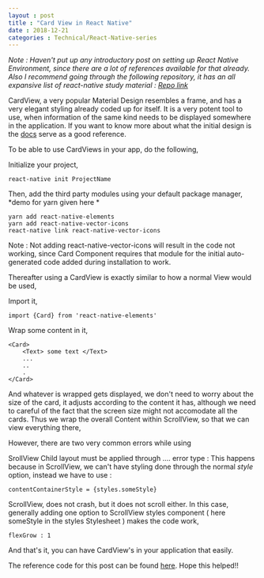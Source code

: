 ```yaml
---
layout : post
title : "Card View in React Native"
date : 2018-12-21
categories : Technical/React-Native-series 
---
```


_Note : Haven't put up any introductory post on setting up React Native Environment, since there are a lot of 
references available for that already. Also I recommend going through the following repository, it has an all
expansive list of react-native study material : [Repo link](https://github.com/jondot/awesome-react-native)_

CardView, a very popular Material Design resembles a frame, and has a very elegant styling already coded up for itself. 
It is a very potent tool to use, when information of the same kind needs to be displayed somewhere in the application. 
If you want to know more about what the initial design is the [docs](https://developer.android.com/reference/android/support/v7/widget/CardView) serve as a good reference. 

To be able to use CardViews in your app, do the following, 

Initialize your project, 

	react-native init ProjectName

Then, add the third party modules using your default package manager, *demo for yarn given here * 
	
	yarn add react-native-elements 
	yarn add react-native-vector-icons
	react-native link react-native-vector-icons 

Note : Not adding react-native-vector-icons will result in the code not working, since Card Component requires that module
for the initial auto-generated code added during installation to work. 

Thereafter using a CardView is exactly similar to how a normal View would be used, 

Import it, 
	
	import {Card} from 'react-native-elements'

Wrap some content in it, 

	<Card>
		<Text> some text </Text>
		...
		..
		.
	</Card>

And whatever is wrapped gets displayed, we don't need to worry about the size of the card, it adjusts according to the 
content it has, although we need to careful of the fact that the screen size might not accomodate all the cards. Thus we 
wrap the overall Content within ScrollView, so that we can view everything there, 

However, there are two very common errors while using 

SrollView Child layout must be applied through .... error type : This happens because in ScrollView, we can't have styling 
done through the normal *style* option, instead we have to use : 
	
	contentContainerStyle = {styles.someStyle} 

ScrollView, does not crash, but it does not scroll either. In this case, generally adding one option to ScrollView styles 
component ( here someStyle in the styles Stylesheet ) makes the code work, 
	
	flexGrow : 1 

And that's it, you can have CardView's in your application that easily. 


The reference code for this post can be found [here](https://github.com/yashYRS/Learning_ReactNative/tree/master/CardViewDemo). Hope this helped!!
